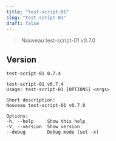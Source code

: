 ```yaml
---
title: "test-script-01"
slug: "test-script-01"
draft: false
---
```


> Nouveau test-script-01 v0.7.0

<!--more-->

## Version
`test-script-01 0.7.4`

```text
test-script-01 v0.7.4
Usage: test-script-01 [OPTIONS] <args>

Short description:
Nouveau test-script-01 v0.7.0

Options:
-h, --help     Show this help
-V, --version  Show version
--debug        Debug mode (set -x)
```

